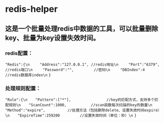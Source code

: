 # redis-helper
## 这是一个批量处理redis中数据的工具，可以批量删除key、批量为key设置失效时间。
### redis配置：
`"Redis":{\n`
`    "Address":"127.0.0.1",	//redis地址\n`
`    "Port":"6379",			//redis端口\n`
`    "Password":"",			//密码\n`
`    "DBIndex":4				//redis数据库index\n`
`}`
### 处理规则配置：
`"Rule":{\n`
`	"Pattern":["*"],				//key的匹配方式，支持多个匹配规则\n`
`	"ScanCount":1000,			//scan函数每次扫描的key的数量\n`
`	"Method":"expire",			//处理方法（包括删除delete、设置失效时间expire）\n`
`	"ExpireTime":259200			//设置失效时间（单位：秒）\n`
`}`